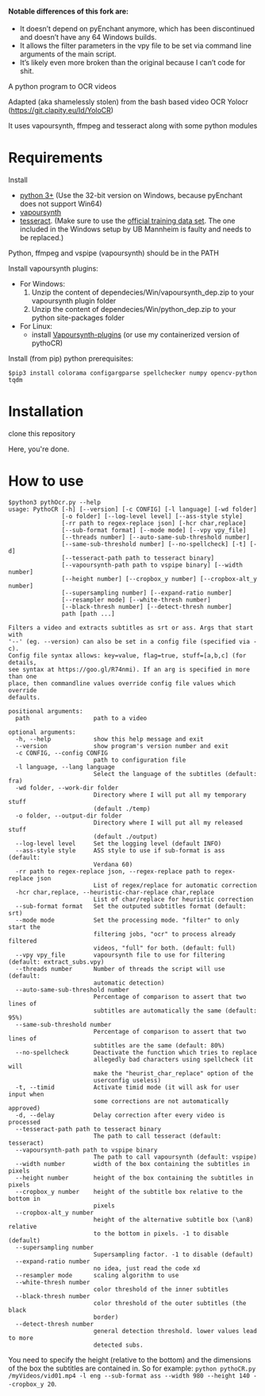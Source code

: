 #### Notable differences of this fork are:
- It doesn’t depend on pyEnchant anymore, which has been discontinued and doesn’t have any 64 Windows builds.
- It allows the filter parameters in the vpy file to be set via command line arguments of the main script.
- It’s likely even more broken than the original because I can’t code for shit.

A python program to OCR videos

Adapted (aka shamelessly stolen) from the bash based video OCR Yolocr (https://git.clapity.eu/Id/YoloCR)

It uses vapoursynth, ffmpeg and tesseract along with some python modules


Requirements
============

Install 
- [python 3+](https://www.python.org/downloads/release) (Use the 32-bit version on Windows, because pyEnchant does not support Win64)
- [vapoursynth](https://github.com/vapoursynth/vapoursynth/releases)
- [tesseract](https://github.com/tesseract-ocr/tesseract/wiki/Downloads).
(Make sure to use the [official training data set](https://github.com/tesseract-ocr/tesseract/wiki/Data-Files). The one included in the Windows setup by UB Mannheim is faulty and needs to be replaced.)

Python, ffmpeg and vspipe (vapoursynth) should be in the PATH

Install vapoursynth plugins:
- For Windows:
  1. Unzip the content of dependecies/Win/vapoursynth_dep.zip to your vapoursynth plugin folder
  2. Unzip the content of dependecies/Win/python_dep.zip to your python site-packages folder   
- For Linux:
  - install [Vapoursynth-plugins](https://github.com/darealshinji/vapoursynth-plugins) (or use my containerized version of pythoCR)

Install (from pip) python prerequisites:

`$pip3 install colorama configargparse spellchecker numpy opencv-python tqdm`

Installation
============

clone this repository

Here, you're done.

How to use
==========


```
$python3 pythOcr.py --help
usage: PythoCR [-h] [--version] [-c CONFIG] [-l language] [-wd folder]
               [-o folder] [--log-level level] [--ass-style style]
               [-rr path to regex-replace json] [-hcr char,replace]
               [--sub-format format] [--mode mode] [--vpy vpy_file]
               [--threads number] [--auto-same-sub-threshold number]
               [--same-sub-threshold number] [--no-spellcheck] [-t] [-d]
               [--tesseract-path path to tesseract binary]
               [--vapoursynth-path path to vspipe binary] [--width number]
               [--height number] [--cropbox_y number] [--cropbox-alt_y number]
               [--supersampling number] [--expand-ratio number]
               [--resampler mode] [--white-thresh number]
               [--black-thresh number] [--detect-thresh number]
               path [path ...]

Filters a video and extracts subtitles as srt or ass. Args that start with
'--' (eg. --version) can also be set in a config file (specified via -c).
Config file syntax allows: key=value, flag=true, stuff=[a,b,c] (for details,
see syntax at https://goo.gl/R74nmi). If an arg is specified in more than one
place, then commandline values override config file values which override
defaults.

positional arguments:
  path                  path to a video

optional arguments:
  -h, --help            show this help message and exit
  --version             show program's version number and exit
  -c CONFIG, --config CONFIG
                        path to configuration file
  -l language, --lang language
                        Select the language of the subtitles (default: fra)
  -wd folder, --work-dir folder
                        Directory where I will put all my temporary stuff
                        (default ./temp)
  -o folder, --output-dir folder
                        Directory where I will put all my released stuff
                        (default ./output)
  --log-level level     Set the logging level (default INFO)
  --ass-style style     ASS style to use if sub-format is ass (default:
                        Verdana 60)
  -rr path to regex-replace json, --regex-replace path to regex-replace json
                        List of regex/replace for automatic correction
  -hcr char,replace, --heuristic-char-replace char,replace
                        List of char/replace for heuristic correction
  --sub-format format   Set the outputed subtitles format (default: srt)
  --mode mode           Set the processing mode. "filter" to only start the
                        filtering jobs, "ocr" to process already filtered
                        videos, "full" for both. (default: full)
  --vpy vpy_file        vapoursynth file to use for filtering (default: extract_subs.vpy)
  --threads number      Number of threads the script will use (default:
                        automatic detection)
  --auto-same-sub-threshold number
                        Percentage of comparison to assert that two lines of
                        subtitles are automatically the same (default: 95%)
  --same-sub-threshold number
                        Percentage of comparison to assert that two lines of
                        subtitles are the same (default: 80%)
  --no-spellcheck       Deactivate the function which tries to replace
                        allegedly bad characters using spellcheck (it will
                        make the "heurist_char_replace" option of the
                        userconfig useless)
  -t, --timid           Activate timid mode (it will ask for user input when
                        some corrections are not automatically approved)
  -d, --delay           Delay correction after every video is processed
  --tesseract-path path to tesseract binary
                        The path to call tesseract (default: tesseract)
  --vapoursynth-path path to vspipe binary
                        The path to call vapoursynth (default: vspipe)
  --width number        width of the box containing the subtitles in pixels
  --height number       height of the box containing the subtitles in pixels
  --cropbox_y number    height of the subtitle box relative to the bottom in
                        pixels
  --cropbox-alt_y number
                        height of the alternative subtitle box (\an8) relative
                        to the bottom in pixels. -1 to disable (default)
  --supersampling number
                        Supersampling factor. -1 to disable (default)
  --expand-ratio number
                        no idea, just read the code xd
  --resampler mode      scaling algorithm to use
  --white-thresh number
                        color threshold of the inner subtitles
  --black-thresh number
                        color threshold of the outer subtitles (the black
                        border)
  --detect-thresh number
                        general detection threshold. lower values lead to more
                        detected subs.
```
You need to specify the height (relative to the bottom) and the dimensions of the box the subtitles are contained in. So for example:
`python pythoCR.py /myVideos/vid01.mp4 -l eng --sub-format ass --width 980 --height 140 --cropbox_y 20`. 

